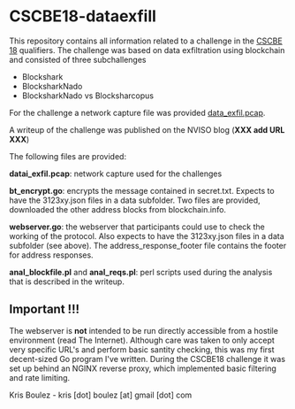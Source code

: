 # CSCBE18-dataexfill
This repository contains all information related to a challenge in the [CSCBE 18](https://www.cybersecuritychallenge.be/) qualifiers. 
The challenge was based on data exfiltration using blockchain and consisted of three subchallenges
* Blockshark
* BlocksharkNado
* BlocksharkNado vs Blocksharcopus

For the challenge a network capture file was provided [data_exfil.pcap](https://github.com/KrisBoulez/CSCBE18-dataexfill/blob/master/data_exfil.pcap).

A writeup of the challenge was published on the NVISO blog (**XXX add URL XXX**)

The following files are provided:

**datai\_exfil.pcap**: network capture used for the challenges

**bt\_encrypt.go**: encrypts the message contained in secret.txt. Expects to have the 3123xy.json files in a data subfolder. Two files are provided, downloaded the other address blocks from blockchain.info.

**webserver.go**: the webserver that participants could use to check the working of the protocol. Also expects to have the 3123xy.json files in a data subfolder (see above). The address\_response\_footer file contains the footer for address responses.

**anal\_blockfile.pl** and **anal\_reqs.pl**: perl scripts used during the analysis that is described in the writeup.

## Important !!!
The webserver is **not** intended to be run directly accessible from a hostile environment (read The Internet). Although care was taken to only accept very specific URL's and perform basic santity checking, this was my first decent-sized Go program I've written. During the CSCBE18 challenge it was set up behind an NGINX reverse proxy, which implemented basic filtering and rate limiting.

Kris Boulez - kris [dot] boulez [at] gmail [dot] com



